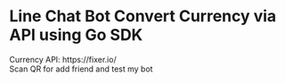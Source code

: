 <h1>Line Chat Bot Convert Currency via API using Go SDK</h1>
Currency API: https://fixer.io/</br>
Scan QR for add friend and test my bot
<img href="qr.png">
